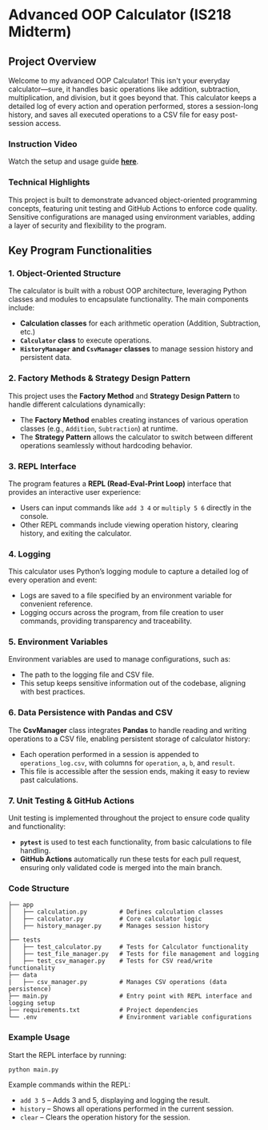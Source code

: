 # Advanced OOP Calculator (IS218 Midterm)

## Project Overview
Welcome to my advanced OOP Calculator! This isn't your everyday calculator—sure, it handles basic operations like addition, subtraction, multiplication, and division, but it goes beyond that. This calculator keeps a detailed log of every action and operation performed, stores a session-long history, and saves all executed operations to a CSV file for easy post-session access. 

### Instruction Video
Watch the setup and usage guide **[here](<YouTube URL>)**.

### Technical Highlights
This project is built to demonstrate advanced object-oriented programming concepts, featuring unit testing and GitHub Actions to enforce code quality. Sensitive configurations are managed using environment variables, adding a layer of security and flexibility to the program. 

## Key Program Functionalities

### 1. Object-Oriented Structure
The calculator is built with a robust OOP architecture, leveraging Python classes and modules to encapsulate functionality. The main components include:
- **Calculation classes** for each arithmetic operation (Addition, Subtraction, etc.)
- **`Calculator` class** to execute operations.
- **`HistoryManager` and `CsvManager` classes** to manage session history and persistent data.

### 2. Factory Methods & Strategy Design Pattern
This project uses the **Factory Method** and **Strategy Design Pattern** to handle different calculations dynamically:
- The **Factory Method** enables creating instances of various operation classes (e.g., `Addition`, `Subtraction`) at runtime.
- The **Strategy Pattern** allows the calculator to switch between different operations seamlessly without hardcoding behavior.

### 3. REPL Interface
The program features a **REPL (Read-Eval-Print Loop)** interface that provides an interactive user experience:
- Users can input commands like `add 3 4` or `multiply 5 6` directly in the console.
- Other REPL commands include viewing operation history, clearing history, and exiting the calculator.

### 4. Logging
This calculator uses Python’s logging module to capture a detailed log of every operation and event:
- Logs are saved to a file specified by an environment variable for convenient reference.
- Logging occurs across the program, from file creation to user commands, providing transparency and traceability.

### 5. Environment Variables
Environment variables are used to manage configurations, such as:
- The path to the logging file and CSV file.
- This setup keeps sensitive information out of the codebase, aligning with best practices.

### 6. Data Persistence with Pandas and CSV
The **CsvManager** class integrates **Pandas** to handle reading and writing operations to a CSV file, enabling persistent storage of calculator history:
- Each operation performed in a session is appended to `operations_log.csv`, with columns for `operation`, `a`, `b`, and `result`.
- This file is accessible after the session ends, making it easy to review past calculations.

### 7. Unit Testing & GitHub Actions
Unit testing is implemented throughout the project to ensure code quality and functionality:
- **`pytest`** is used to test each functionality, from basic calculations to file handling.
- **GitHub Actions** automatically run these tests for each pull request, ensuring only validated code is merged into the main branch.

### Code Structure

```plaintext
├── app
│   ├── calculation.py         # Defines calculation classes
│   ├── calculator.py          # Core calculator logic
│   ├── history_manager.py     # Manages session history
│   
├── tests
│   ├── test_calculator.py     # Tests for Calculator functionality
│   ├── test_file_manager.py   # Tests for file management and logging
│   ├── test_csv_manager.py    # Tests for CSV read/write functionality
├── data
|   ├── csv_manager.py         # Manages CSV operations (data persistence)
├── main.py                    # Entry point with REPL interface and logging setup
├── requirements.txt           # Project dependencies
└── .env                       # Environment variable configurations
```

### Example Usage
Start the REPL interface by running:
```code
python main.py
```
Example commands within the REPL:
- ```add 3 5``` – Adds 3 and 5, displaying and logging the result.
- ```history``` – Shows all operations performed in the current session.
- ```clear``` – Clears the operation history for the session.
